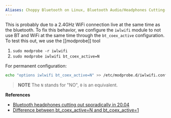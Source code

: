 ```yaml
---
Aliases: Choppy Bluetooth on Linux, Bluetooth Audio/Headphones Cutting-off
---
```


This is probably due to a 2.4GHz WiFi connection live at the same time as the bluetooth. To fix this behavior, we configure the `iwlwifi` module to not use BT and WiFi at the same time through the `bt_coex_active` configuration. To test this out, we use the [[modprobe]] tool
1. `sudo modprobe -r iwlwifi`
2. `sudo modprobe iwlwifi bt_coex_active=N`

For permanent configuration:
```sh
echo "options iwlwifi bt_coex_active=N" >> /etc/modprobe.d/iwlwifi.conf
```

> **NOTE**
> The `N` stands for "NO", `0` is an equivalent.

**References**
- [Bluetooth headphones cutting out sporadically in 20.04](https://askubuntu.com/questions/1314677/bluetooth-headphones-cutting-out-sporadically-in-20-04)
- [Difference between bt_coex_active=N and bt_coex_active=1](https://askubuntu.com/questions/1132509/difference-between-bt-coex-active-n-and-bt-coex-active-1)
